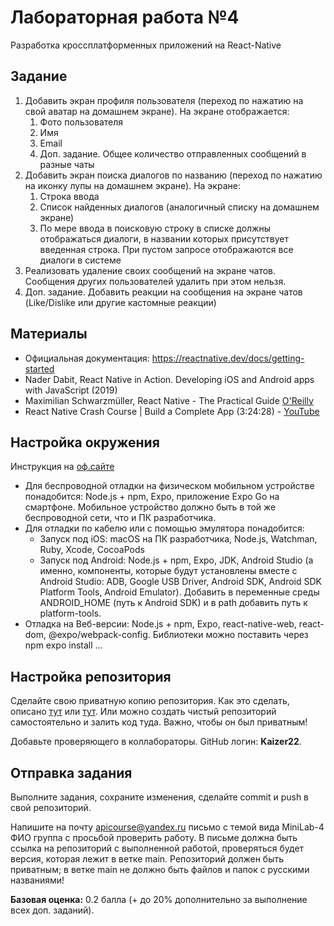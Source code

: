 # Лабораторная работа №4
Разработка кроссплатформенных приложений на React-Native
## Задание
1. Добавить экран профиля пользователя (переход по нажатию на свой аватар на домашнем экране). На экране отображается:
   1. Фото пользователя
   2. Имя 
   3. Email
   4. Доп. задание. Общее количество отправленных сообщений в разные чаты
2. Добавить экран поиска диалогов по названию (переход по нажатию на иконку лупы на домашнем экране). На экране:
   1. Строка ввода 
   2. Список найденных диалогов (аналогичный списку на домашнем экране)
   3. По мере ввода в поисковую строку в списке должны отображаться диалоги, в названии которых присутствует введенная строка. При пустом запросе отображаются все диалоги в системе
3. Реализовать удаление своих сообщений на экране чатов. Сообщения других пользователей удалить при этом нельзя.
4. Доп. задание. Добавить реакции на сообщения на экране чатов (Like/Dislike или другие кастомные реакции)

## Материалы
 - Официальная документация: https://reactnative.dev/docs/getting-started 
 - Nader Dabit, React Native in Action. Developing iOS and Android apps with JavaScript (2019)
 - Maximilian Schwarzmüller, React Native - The Practical Guide [O'Reilly](https://www.oreilly.com/library/view/react-native/9781789139747/)
 - React Native Crash Course | Build a Complete App (3:24:28) - [YouTube](https://www.youtube.com/watch?v=VozPNrt-LfE&t=9603s)

## Настройка окружения
Инструкция на [оф.сайте](https://reactnative.dev/docs/environment-setup)
 - Для беспроводной отладки на физическом мобильном устройстве понадобится: Node.js + npm, Expo, приложение Expo Go на смартфоне. Мобильное устройство должно быть в той же беспроводной сети, что и ПК разработчика.
 - Для отладки по кабелю или с помощью эмулятора понадобится:
   - Запуск под iOS: macOS на ПК разработчика, Node.js, Watchman, Ruby, Xcode, CocoaPods
   - Запуск под Android: Node.js + npm, Expo, JDK, Android Studio (а именно, компоненты, которые будут установлены вместе с Android Studio: ADB, Google USB Driver, Android SDK, Android SDK Platform Tools, Android Emulator). Добавить в переменные среды ANDROID_HOME (путь к Android SDK) и в path добавить путь к platform-tools.
 - Отладка на Веб-версии: Node.js + npm, Expo, react-native-web, react-dom, @expo/webpack-config. Библиотеки можно поставить через npm expo install ...

## Настройка репозитория
Сделайте свою приватную копию репозитория. Как это сделать, описано [тут](https://gist.github.com/0xjac/85097472043b697ab57ba1b1c7530274) или [тут](https://stackoverflow.com/questions/10065526/github-how-to-make-a-fork-of-public-repository-private). Или можно создать чистый репозиторий самостоятельно и залить код туда. Важно, чтобы он был приватным!

Добавьте проверяющего в коллабораторы. GitHub логин: **Kaizer22**.

## Отправка задания
Выполните задания, сохраните изменения, сделайте commit и push в свой репозиторий.

Напишите на почту apicourse@yandex.ru письмо с темой вида MiniLab-4 ФИО группа с просьбой проверить работу. В письме должна быть ссылка на репозиторий с выполненной работой, проверяться будет версия, которая лежит в ветке main. Репозиторий должен быть приватным; в ветке main не должно быть файлов и папок с русскими названиями!

**Базовая оценка:** 0.2 балла (+ до 20% дополнительно за выполнение всех доп. заданий).